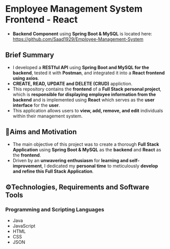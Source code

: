 # Employee Management System Frontend - React
- **Backend Component** using **Spring Boot & MySQL** is located here: https://github.com/Saad1929/Employee-Management-System
## Brief Summary
- I developed a **RESTful API** using **Spring Boot and MySQL for the backend**, tested it with **Postman**, and integrated it into a **React frontend using axios**.
- **CREATE, READ, UPDATE and DELETE (CRUD)** appliction.
- This repository contains the **frontend** of a **Full Stack** **personal project**, which is **responsible for displaying employee information from the backend** and is implemented using **React** which serves as the **user interface** for the **user**.
- This application allows users to **view, add, remove, and edit** individuals within their management system.
## 🎯Aims and Motivation
- The main objective of this project was to create a thorough **Full Stack Application** using **Spring Boot & MySQL** as the **backend** and **React** as the **frontend**.
- Driven by an **unwavering enthusiasm** for **learning and self-improvement**, I dedicated my **personal time** to meticulously **develop and refine this Full Stack Application**.
## ⚙️Technologies, Requirements and Software Tools
### Programming and Scripting Languages
- Java
- JavaScript
- HTML
- CSS
- JSON
